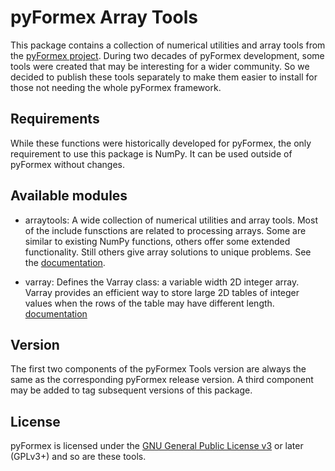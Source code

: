 # pyFormex Array Tools

This package contains a collection of numerical utilities and array tools
from the [pyFormex project](https://pyformex.org).
During two decades of pyFormex development, some tools were created that may
be interesting for a wider community. So we decided to publish these tools
separately to make them easier to install for those not needing the whole
pyFormex framework.

## Requirements

  While these functions were historically developed for pyFormex,
  the only requirement to use this package is NumPy.
  It can be used outside of pyFormex without changes.

## Available modules

  * arraytools: A wide collection of numerical utilities and array tools.
	Most of the include funsctions are related to processing arrays.
	Some are similar to existing NumPy functions, others offer some extended
	functionality. Still others give array solutions to unique problems.
    See the [documentation](https://www.nongnu.org/pyformex/doc-3.0/ref/arraytools.html#module-path).

  * varray: Defines the Varray class: a variable width 2D integer array.
    Varray provides an efficient way to store large 2D tables of integer
    values when the rows of the table may have different length.
    [documentation](https://www.nongnu.org/pyformex/doc-3.0/ref/varray.html#module-path)

## Version

  The first two components of the pyFormex Tools version are always the same as
  the corresponding pyFormex release version. A third component may be added
  to tag subsequent versions of this package.


## License

  pyFormex is licensed under the
  [GNU General Public License v3](https://www.gnu.org/licenses/gpl-3.0.html)
  or later (GPLv3+) and so are these tools.
